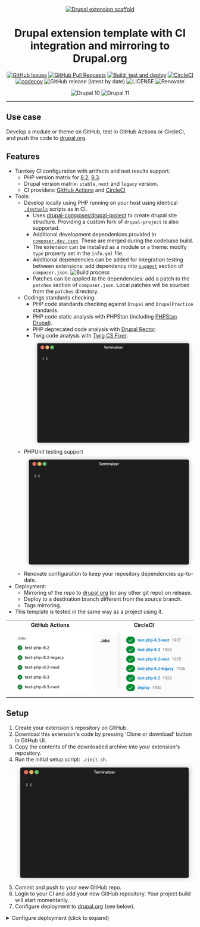 <p align="center">
  <a href="" rel="noopener">
  <img width=200px height=200px src="https://github.com/AlexSkrypnyk/drupal_extension_scaffold/assets/378794/31658686-7a8a-4203-9c8b-a8bc0b99f002" alt="Drupal extension scaffold"></a>
</p>

<h1 align="center">Drupal extension template with CI integration and mirroring to Drupal.org</h1>

<div align="center">

[![GitHub Issues](https://img.shields.io/github/issues/AlexSkrypnyk/drupal_extension_scaffold.svg)](https://github.com/AlexSkrypnyk/drupal_extension_scaffold/issues)
[![GitHub Pull Requests](https://img.shields.io/github/issues-pr/AlexSkrypnyk/drupal_extension_scaffold.svg)](https://github.com/AlexSkrypnyk/drupal_extension_scaffold/pulls)
[![Build, test and deploy](https://github.com/AlexSkrypnyk/drupal_extension_scaffold/actions/workflows/test.yml/badge.svg)](https://github.com/AlexSkrypnyk/drupal_extension_scaffold/actions/workflows/test.yml)
[![CircleCI](https://circleci.com/gh/AlexSkrypnyk/drupal_extension_scaffold.svg?style=shield)](https://circleci.com/gh/AlexSkrypnyk/drupal_extension_scaffold)
[![codecov](https://codecov.io/gh/AlexSkrypnyk/drupal_extension_scaffold/graph/badge.svg?token=GSXTND4VOC)](https://codecov.io/gh/AlexSkrypnyk/drupal_extension_scaffold)
![GitHub release (latest by date)](https://img.shields.io/github/v/release/AlexSkrypnyk/drupal_extension_scaffold)
![LICENSE](https://img.shields.io/github/license/AlexSkrypnyk/drupal_extension_scaffold)
![Renovate](https://img.shields.io/badge/renovate-enabled-green?logo=renovatebot)

![Drupal 10](https://img.shields.io/badge/Drupal-10-009CDE.svg)
![Drupal 11](https://img.shields.io/badge/Drupal-11-006AA9.svg)

</div>

---

## Use case

Develop a module or theme on GitHub, test in GitHub Actions or CircleCI, and push the code to [drupal.org](https://drupal.org).

## Features

- Turnkey CI configuration with artifacts and test results support.
  - PHP version matrix for [8.2](https://www.php.net/supported-versions.php), [8.3](https://www.php.net/supported-versions.php).
  - Drupal version matrix: `stable`, `next` and `legacy` version.
  - CI providers: [GitHub Actions](.github/workflows/test.yml) and [CircleCI](.circleci/config.yml)
- Tools:
  - Develop locally using PHP running on your host using
    identical [`.devtools`](.devtools) scripts as in CI.
    - Uses [drupal-composer/drupal-project](https://github.com/drupal-composer/drupal-project)
  to create drupal site structure. Providing a custom fork of `drupal-project` is also supported.
    - Additional development dependenices provided in [`composer.dev.json`](composer.dev.json). These are merged during the codebase build.
    - The extension can be installed as a module or a theme: modify `type` property set in the `info.yml` file.
    - Additional dependencies can be added for integration testing
    between extensions: add dependency into [`suggest`](composer.json#L25) section
    of `composer.json`.
    ![Build process](.scaffold/docs/static/img/build.gif)
    - Patches can be applied to the dependencies: add a patch to the
    `patches` section of `composer.json`. Local patches will be sourced from
    the `patches` directory.
  - Codings standards checking:
    - PHP code standards checking against `Drupal` and `DrupalPractice` standards.
    - PHP code static analysis
      with PHPStan (including [PHPStan Drupal](https://github.com/mglaman/phpstan-drupal)).
    - PHP deprecated code analysis
      with [Drupal Rector](https://github.com/palantirnet/drupal-rector).
    - Twig code analysis with [Twig CS Fixer](https://github.com/VincentLanglet/Twig-CS-Fixer).
      ![Lint process](.scaffold/docs/static/img/lint.gif)
  - PHPUnit testing support
    ![Test process](.scaffold/docs/static/img/test.gif)
  - Renovate configuration to keep your repository dependencies up-to-date.
- Deployment:
  - Mirroring of the repo to [drupal.org](https://drupal.org) (or any other git
    repo) on release.
  - Deploy to a destination branch different from the source branch.
  - Tags mirroring.
- This template is tested in the same way as a project using it.

<table>
  <tr>
    <th>GitHub Actions</th>
   <th>CircleCI</th>
  </tr>
  <tr>
    <td><img src=".scaffold/assets/ci-gha.png" alt="Screenshot of CI jobs in GitHub Actions"></td>
    <td><img src=".scaffold/assets/ci-circleci.png" alt="Screenshot of CI jobs in CircleCi"></td>
  </tr>
</table>

## Setup

1. Create your extension's repository on GitHub.
2. Download this extension's code by pressing 'Clone or download' button in GitHub
   UI.
3. Copy the contents of the downloaded archive into your extension's repository.
4. Run the initial setup script: `./init.sh`.
   ![Init process](.scaffold/docs/static/img/init.gif)
7. Commit and push to your new GitHub repo.
8. Login to your CI and add your new GitHub repository. Your project build will
   start momentarily.
9. Configure deployment to [drupal.org](https://drupal.org) (see below).
<details>
  <summary>Configure deployment (click to expand)</summary>

The CI supports mirroring of main branches (`1.x`, `10.x-1.x` etc.) to
[drupal.org](https://drupal.org) mirror of the project (to keep both repos in
sync).

The deployment job runs when commits are pushed to main branches
(`1.x`, `2.x`, `10.x-1.x` etc.) or when release tags are created.

Example of deployment
repository:
- from GitHub Actions: https://github.com/AlexSkrypnyk/drupal_extension_scaffold_destination_github
- from CircleCI: https://github.com/AlexSkrypnyk/drupal_extension_scaffold_destination_circleci


1. Generate a new SSH key without pass phrase:

```bash
ssh-keygen -m PEM -t rsa -b 4096 -C "your_email@example.com"
```

2. Add public key to your [drupal.org](https://drupal.org) account:
   https://git.drupalcode.org/-/profile/keys
3. Add private key to your CI:

- CircleCI:
  - Go to your project -> **Settings** -> **SSH Permissions**
  - Put your private SSH key into the box. Leave **Hostname** empty.
  - Copy the fingerprint string from the CircleCI User Interface. Then,
    replace the `deploy_ssh_fingerprint` value in the `.circleci/config.yml`
    file with this copied fingerprint string.
  - Push the code to your repository.

4. In CI, use UI to add the following variables:

- `DEPLOY_USER_NAME` - the name of the user who will be committing to a
  remote repository (i.e., your name on drupal.org).
- `DEPLOY_USER_EMAIL` - the email address of the user who will be committing
  to a remote repository (i.e., your email on drupal.org).
- `DEPLOY_REMOTE` - your extensions remote drupal.org repository (
  i.e. `git@git.drupal.org:project/myextension.git`).
- `DEPLOY_PROCEED` - set to `1` once CI is working, and you are ready to
  deploy.

To debug SSH connection used by Git, add `GIT_SSH_COMMAND` variable with value
`ssh -vvv`. This will output verbose information about the SSH connection and
key used.

</details>


